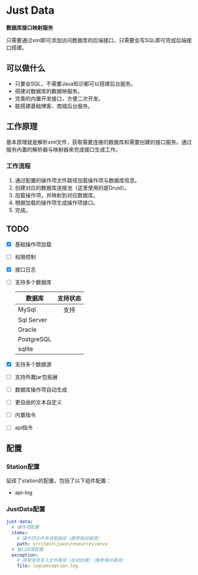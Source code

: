 # Just Data

__数据库接口映射服务__

只需要通过xml即可添加访问数据库的后端接口，只需要会写SQL即可完成后端接口搭建。

## 可以做什么

* 只要会SQL，不需要Java知识都可以搭建后台服务。
* 搭建对数据库的数据映服务。
* 完善的内置开发接口，方便二次开发。
* 能搭建基础博客、商城后台服务。

## 工作原理

基本原理就是解析xml文件，获取需要连接的数据库和需要创建的接口服务。通过服务内置的解析器与映射器来完成接口生成工作。

### 工作流程

1. 通过配置的操作项文件路径加载操作项与数据库信息。
2. 创建对应的数据库连接池（这里使用的是Druid）。
3. 加载操作项，并映射到对应数据库。
4. 根据加载的操作项生成操作项接口。
5. 完成。

## TODO

* [x] 基础操作项加载
* [ ] 权限控制
* [x] 接口日志
* [ ] 支持多个数据库

  | 数据库 | 支持状态 |
  |----| :----: |
  | MySql     | 支持 |
  | Sql Server |    |
  | Oracle    |    |
  | PostgreSQL |    |
  | sqlite |    |

* [x] 支持多个数据源
* [ ] 支持外置jar包拓展
* [ ] 数据库操作项自动生成
* [ ] 更自由的文本自定义
* [ ] 内置指令
* [ ] api指令

## 配置

### Station配置
延续了station的配置，包括了以下组件配置：

* api-log

### JustData配置

```yaml
just-data:
  # 操作项配置
  items:
    # 操作项文件夹读取路径（推荐相对路径）
    path: src\test\java\resources\envo
  # 接口异常配置
  exception:
    # 异常信息写入文件路径（自动创建）（推荐相对路径）
    file: log\exception.log
```